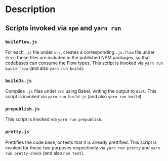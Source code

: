 # Description

## Scripts invoked via `npm` and `yarn run`

### `buildFlow.js`

For each `.js` file under `src`, creates a corresponding `.js.flow` file under `dist`; these files are included in the published NPM packages, so that codebases can consume the Flow types. This script is invoked via `yarn run build-flow` (and also `yarn run build`).

### `buildJs.js`

Compiles `.js` files under `src` using Babel, writing the output to `dist`. This script is invoked via `yarn run build-js` (and also `yarn run build`).

### `prepublish.js`

This script is invoked via `yarn run prepublish`.

### `pretty.js`

Prettifies the code base, or tests that it is already prettified. This script is invoked for these two purposes respectively via `yarn run pretty` and `yarn run pretty-check` (and also `npm test`).
